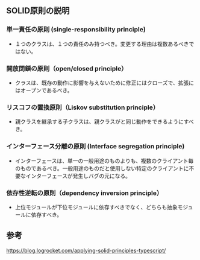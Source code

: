 ## SOLID原則の説明

### 単一責任の原則 (single-responsibility principle)

- １つのクラスは、１つの責任のみ持つべき。変更する理由は複数あるべきではない。

### 開放閉鎖の原則（open/closed principle）

- クラスは、既存の動作に影響を与えないために修正にはクローズで、拡張にはオープンであるべき。

### リスコフの置換原則（Liskov substitution principle）

- 親クラスを継承する子クラスは、親クラスがと同じ動作をできるようにすべき。

### インターフェース分離の原則 (Interface segregation principle)

- インターフェースは、単一の一般用途のものよりも、複数のクライアント毎のものであるべき。一般用途のものだと使用しない特定のクライアントに不要なインターフェースが発生しバグの元になる。

### 依存性逆転の原則（dependency inversion principle）

- 上位モジュールが下位モジュールに依存すべきでなく、どちらも抽象モジュールに依存すべき。

## 参考

https://blog.logrocket.com/applying-solid-principles-typescript/
